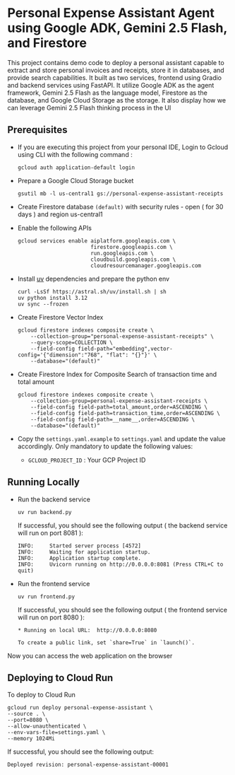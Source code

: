 # Personal Expense Assistant Agent using Google ADK, Gemini 2.5 Flash, and Firestore

This project contains demo code to deploy a personal assistant capable to extract and store personal invoices and receipts, store it in databases, and provide search capabilities. It built as two services, frontend using Gradio and backend services using FastAPI. It utilize Google ADK as the agent framework, Gemini 2.5 Flash as the language model, Firestore as the database, and Google Cloud Storage as the storage. It also display how we can leverage Gemini 2.5 Flash thinking process in the UI

## Prerequisites

- If you are executing this project from your personal IDE, Login to Gcloud using CLI with the following command :

    ```shell
    gcloud auth application-default login
    ```

- Prepare a Google Cloud Storage bucket

    ```shell
    gsutil mb -l us-central1 gs://personal-expense-assistant-receipts
    ```

- Create Firestore database `(default)` with security rules - open ( for 30 days ) and region us-central1

- Enable the following APIs

    ```shell
    gcloud services enable aiplatform.googleapis.com \
                           firestore.googleapis.com \
                           run.googleapis.com \
                           cloudbuild.googleapis.com \
                           cloudresourcemanager.googleapis.com
    ```

- Install [uv](https://docs.astral.sh/uv/getting-started/installation/) dependencies and prepare the python env

    ```shell
    curl -LsSf https://astral.sh/uv/install.sh | sh
    uv python install 3.12
    uv sync --frozen
    ```

- Create Firestore Vector Index

    ```shell
    gcloud firestore indexes composite create \
        --collection-group="personal-expense-assistant-receipts" \
        --query-scope=COLLECTION \
        --field-config field-path="embedding",vector-config='{"dimension":"768", "flat": "{}"}' \
        --database="(default)"
    ```

- Create Firestore Index for Composite Search of transaction time and total amount

    ```shell
    gcloud firestore indexes composite create \
        --collection-group=personal-expense-assistant-receipts \
        --field-config field-path=total_amount,order=ASCENDING \
        --field-config field-path=transaction_time,order=ASCENDING \
        --field-config field-path=__name__,order=ASCENDING \
        --database="(default)"
    ```

- Copy the `settings.yaml.example` to `settings.yaml` and update the value accordingly. Only mandatory to update the following values:
  - `GCLOUD_PROJECT_ID` : Your GCP Project ID

## Running Locally

- Run the backend service

    ```shell
    uv run backend.py
    ```

    If successful, you should see the following output ( the backend service will run on port 8081 ):

    ```shell
    INFO:     Started server process [4572]
    INFO:     Waiting for application startup.
    INFO:     Application startup complete.
    INFO:     Uvicorn running on http://0.0.0.0:8081 (Press CTRL+C to quit)
    ```

- Run the frontend service

    ```shell
    uv run frontend.py
    ```

    If successful, you should see the following output ( the frontend service will run on port 8080 ):

    ```shell
    * Running on local URL:  http://0.0.0.0:8080

    To create a public link, set `share=True` in `launch()`.
    ```

Now you can access the web application on the browser

## Deploying to Cloud Run

To deploy to Cloud Run

```shell
gcloud run deploy personal-expense-assistant \
--source . \
--port=8080 \
--allow-unauthenticated \
--env-vars-file=settings.yaml \
--memory 1024Mi
```

If successful, you should see the following output:

```shell
Deployed revision: personal-expense-assistant-00001
```
